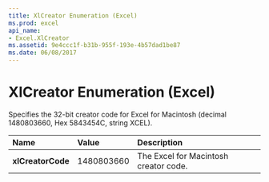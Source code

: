 ```yaml
---
title: XlCreator Enumeration (Excel)
ms.prod: excel
api_name:
- Excel.XlCreator
ms.assetid: 9e4ccc1f-b31b-955f-193e-4b57dad1be87
ms.date: 06/08/2017
---
```



# XlCreator Enumeration (Excel)

Specifies the 32-bit creator code for Excel for Macintosh (decimal 1480803660, Hex 5843454C, string XCEL).



|Name|Value|Description|
|:-----|:-----|:-----|
| **xlCreatorCode**|1480803660|The Excel for Macintosh creator code.|

